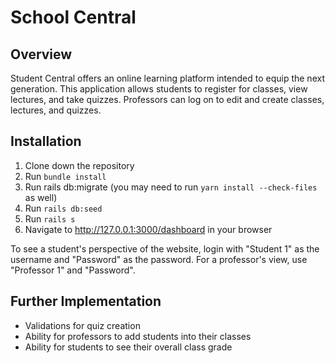 # School Central

## Overview

Student Central offers an online learning platform intended to equip the next generation. This application allows students to register for classes, view lectures, and take quizzes. Professors can log on to edit and create classes, lectures, and quizzes.

## Installation

1. Clone down the repository
2. Run ```bundle install```
3. Run rails db:migrate (you may need to run ```yarn install --check-files``` as well)
4. Run ```rails db:seed```
5. Run ```rails s```
6. Navigate to http://127.0.0.1:3000/dashboard in your browser

To see a student's perspective of the website, login with "Student 1" as the username and "Password" as the password. For a professor's view, use "Professor 1" and "Password".

## Further Implementation

- Validations for quiz creation
- Ability for professors to add students into their classes
- Ability for students to see their overall class grade